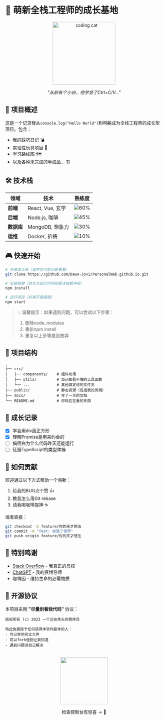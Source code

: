 # 🚀 萌新全栈工程师的成长基地

<div align="center">
  <img src="https://media.giphy.com/media/LMt9638dO8dftAjtco/giphy.gif" width="200" alt="coding cat">
  <p><em>"从前有个小白，他学会了Ctrl+C/V..."</em></p>
</div>

## 📌 项目概述
这是一个记录我从`console.log("Hello World")`到~~可能~~成为全栈工程师的成长型项目。包含：
- 我的踩坑日记 💣
- 实验性玩具项目 🧸
- 学习路线图 🗺️
- 以及各种未完成的半成品... 🏗️

## 🛠️ 技术栈
| 领域       | 技术                 | 熟练度              |
|------------|----------------------|---------------------|
| **前端**   | React, Vue, 玄学     | ![60%](https://progress-bar.dev/60) |
| **后端**   | Node.js, 咖啡        | ![45%](https://progress-bar.dev/45) |
| **数据库** | MongoDB, 想象力      | ![30%](https://progress-bar.dev/30) |
| **运维**   | Docker, 祈祷         | ![10%](https://progress-bar.dev/10) |

## 🎮 快速开始
```bash
# 克隆本仓库（虽然你可能只是看看）
git clone https://github.com/Dawn-Jovi/PersonalWeb.github.io.git

# 安装依赖（其实大部分时间在解决依赖冲突）
npm install

# 运行项目（祈祷不要报错）
npm start
```
> 💡 温馨提示：如果遇到问题，可以尝试以下步骤：
> 1. 删除node_modules
> 2. 重新npm install
> 3. 重复以上步骤直到放弃

## 📂 项目结构
```
.
├── src/
│   ├── components/    # 组件坟场
│   ├── utils/         # 自己都看不懂的工具函数
│   └── ...            # 其他薛定谔的文件夹
├── public/            # 静态资源（包括我的灵魂）
├── docs/              # 写了一半的文档
└── README.md          # 你现在在看的东西
```

## 🌱 成长记录
- [x] 学会用div画正方形
- [x] 理解Promise是用来约会的
- [ ] 搞明白为什么代码昨天还能运行
- [ ] 征服TypeScript的类型体操

## 🤝 如何贡献
欢迎通过以下方式帮助一个萌新：
1. 给我的BUG点个赞 👍
2. 教我怎么用Git rebase
3. 请我喝咖啡提神 ☕

或者直接：
```bash
git checkout -b feature/你的天才想法
git commit -m "feat: 拯救了世界"
git push origin feature/你的天才想法
```

## 🎁 特别鸣谢
- [Stack Overflow](https://stackoverflow.com) - 我真正的母校
- [ChatGPT](https://chat.openai.com) - 我的赛博导师
- 咖啡因 - 维持生命的必需物质

## 📜 开源协议
本项目采用 **"尽量别看我代码"** 协议：
```text
版权所有 (c) 2023 一个正在秃头的程序员

特此免费授予任何获得本软件副本的人：
- 可以笑但别太大声
- 可以fork但别让我知道
- 遇到问题请自己解决
```

<div align="center">
  <br>
  <img src="https://media.giphy.com/media/3o7aTskHEUdgCQAXde/giphy.gif" width="150">
  <p>检查控制台有惊喜 → 🎁</p>
</div>

<script>
  // 控制台彩蛋
  console.log("%c🎉 抓到你了！", "font-size:20px;color:red");
  console.log("%c既然你都打开控制台了...\n要不要考虑教我写代码？", "font-size:14px");
  console.log("%c联系邮箱: rookie@example.com", "font-weight:bold");
</script>